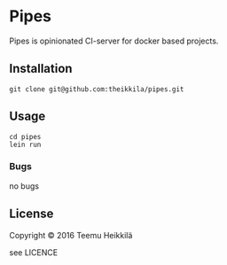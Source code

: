 # Pipes

Pipes is opinionated CI-server for docker based projects.


## Installation

```
git clone git@github.com:theikkila/pipes.git
```

## Usage

```
cd pipes
lein run
```

### Bugs

no bugs

## License

Copyright © 2016 Teemu Heikkilä

see LICENCE
